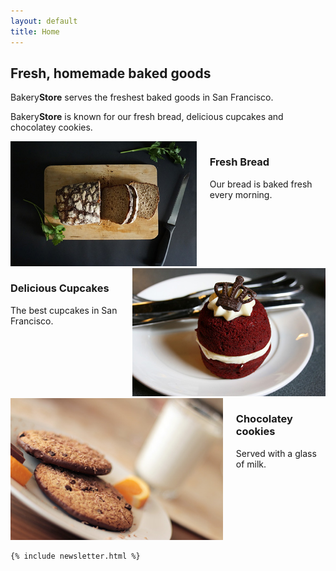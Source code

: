 ```yaml
--- 
layout: default 
title: Home 
---
```

<section class="hero">
    <div class="small-container">
        <h2>Fresh, homemade baked goods</h2>
        <p class="sub-text">Bakery<strong>Store</strong> serves the freshest baked goods in San Francisco.</p>
    </div>
</section>
<div class="container">
    <p class="post-hero center-text spacing">Bakery<strong>Store</strong> is known for our fresh bread, delicious cupcakes and chocolatey cookies.</p>
</div>
<div class="container">
    <div class="columns spacing">
        <div class="column half">
            <img src="/images/bread.jpg" width="430" alt="Bread">
        </div>
        <div class="column half">
            <h3>Fresh Bread</h3>
            <p>Our bread is baked fresh every morning.</p>
        </div>
    </div>
    <div class="columns spacing">
        <div class="column half">
            <h3>Delicious Cupcakes</h3>
            <p>The best cupcakes in San Francisco.</p>
        </div>
        <div class="column half">
            <img src="/images/cupcake.jpg" width="430" alt="cupcake">
        </div>
    </div>
    <div class="columns spacing">
        <div class="column half">
            <img src="/images/cookie.jpg" width="430" alt="cookie">
        </div>
        <div class="column half">
            <h3>Chocolatey cookies</h3>
            <p>Served with a glass of milk.</p>
        </div>
    </div>

    {% include newsletter.html %}
</div>